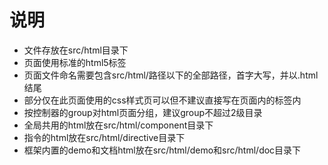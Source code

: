 说明
======
* 文件存放在src/html目录下
* 页面使用标准的html5标签
* 页面文件命名需要包含src/html/路径以下的全部路径，首字大写，并以.html结尾
* 部分仅在此页面使用的css样式页可以但不建议直接写在页面内的<style></style>标签内
* 按控制器的group对html页面分组，建议group不超过2级目录
* 全局共用的html放在src/html/component目录下
* 指令的html放在src/html/directive目录下
* 框架内置的demo和文档html放在src/html/demo和src/html/doc目录下